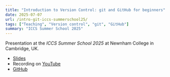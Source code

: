 ```yaml
---
title: "Introduction to Version Control: git and GitHub for beginners"
date: 2025-07-07
url: /intro-git-iccs-summerschool25/
tags: ["Teaching", "Version control", "git", "GitHub"]
summary: "ICCS Summer School 2025"
---
```


Presentation at the *ICCS Summer School 2025* at Newnham College in Cambridge, UK.

- [Slides](https://cambridge-iccs.github.io/Summer-school-Intro-Git)
- Recording on [YouTube](https://youtu.be/dP4wljuajho)
- [GitHub](https://github.com/Cambridge-ICCS/Summer-school-Intro-Git/)

